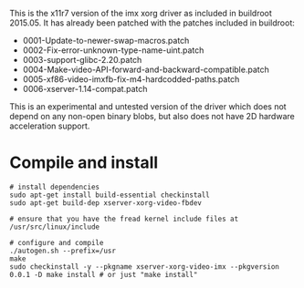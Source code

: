 This is the x11r7 version of the imx xorg driver as included in buildroot 2015.05. It has already been patched with the patches included in buildroot:

* 0001-Update-to-newer-swap-macros.patch
* 0002-Fix-error-unknown-type-name-uint.patch
* 0003-support-glibc-2.20.patch
* 0004-Make-video-API-forward-and-backward-compatible.patch
* 0005-xf86-video-imxfb-fix-m4-hardcodded-paths.patch
* 0006-xserver-1.14-compat.patch

This is an experimental and untested version of the driver which does not depend on any non-open binary blobs, but also does not have 2D hardware acceleration support.

# Compile and install

```
# install dependencies
sudo apt-get install build-essential checkinstall
sudo apt-get build-dep xserver-xorg-video-fbdev

# ensure that you have the fread kernel include files at /usr/src/linux/include

# configure and compile
./autogen.sh --prefix=/usr
make
sudo checkinstall -y --pkgname xserver-xorg-video-imx --pkgversion 0.0.1 -D make install # or just "make install"
```

